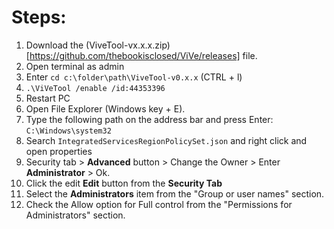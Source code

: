 # Steps:

1. Download the (ViveTool-vx.x.x.zip)[https://github.com/thebookisclosed/ViVe/releases] file.
2. Open terminal as admin
3. Enter `cd c:\folder\path\ViveTool-v0.x.x` (CTRL + l)
4. `.\ViVeTool /enable /id:44353396`
5. Restart PC 
6. Open File Explorer (Windows key + E).
7. Type the following path on the address bar and press Enter: `C:\Windows\system32`
8. Search `IntegratedServicesRegionPolicySet.json` and right click and open properties
9. Security tab > **Advanced** button > Change the Owner > Enter **Administrator** > Ok.
10. Click the edit **Edit** button from the **Security Tab**
11. Select the **Administrators** item from the "Group or user names" section.
12. Check the Allow option for Full control from the "Permissions for Administrators" section.

